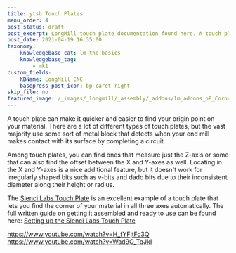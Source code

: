 ```yaml
---
title: ytsb Touch Plates
menu_order: 4
post_status: draft
post_excerpt: LongMill touch plate documentation found here. A touch plate is an easy way to find the origin point on your material, for accurate positioning of the material.
post_date: 2021-04-19 16:35:00
taxonomy:
    knowledgebase_cat: lm-the-basics
    knowledgebase_tag:
        - mk1
custom_fields:
    KBName: LongMill CNC
    basepress_post_icon: bp-caret-right
skip_file: no
featured_image: /_images/_longmill/_assembly/_addons/lm_addons_p8_Corner.png
---
```


A touch plate can make it quicker and easier to find your origin point on your material. There are a lot of different types of touch plates, but the vast majority use some sort of metal block that detects when your end mill makes contact with its surface by completing a circuit.

Among touch plates, you can find ones that measure just the Z-axis or some that can also find the offset between the X and Y-axes as well. Locating in the X and Y-axes is a nice additional feature, but it doesn't work for irregularly shaped bits such as v-bits and dado bits due to their inconsistent diameter along their height or radius.

The <a href="https://sienci.com/product/touch-plate/" target="_blank" rel="noopener">Sienci Labs Touch Plate</a> is an excellent example of a touch plate that lets you find the corner of your material in all three axes automatically. The full written guide on getting it assembled and ready to use can be found here: <a href="https://resources.sienci.com/view/assembling-add-ons/" target="_blank" rel="noopener">Setting up the Sienci Labs Touch Plate</a>

https://www.youtube.com/watch?v=H_fYFjtFc3Q
https://www.youtube.com/watch?v=Wad9O_TqJkI
